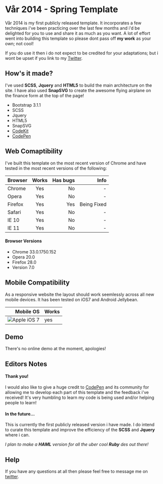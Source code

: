 # Vår 2014 - Spring Template
Vår 2014 is my first publicly released template. It incorporates a few techniques i've been practicing over the last few months and i'd be delighted for you to use and share it as much as you want. A lot of effort went into building this template so please dont pass off **my work** as your own; not cool!

If you do use it then i do not expect to be credited for your adaptations; but i wont be upset if you link to my [Twitter](http://twitter.com/mattsince87).

## How's it made?
I've used **SCSS**, **Jquery** and **HTML5** to build the main architecture on the site. I have also used **SnapSVG** to create the awesome flying airplane on the finance form at the top of the page!

* Bootstrap 3.1.1
* SCSS
* Jquery
* HTML5
* SnapSVG
* [CodeKit](https://incident57.com/codekit/)
* [CodePen](http://codepen.io)

## Web Comaptibility

I've built this template on the most recent version of Chrome and have tested in the most recent versions of the following:

| Browser       | Works         | Has bugs        | Info           |
| ------------- |:-------------:| ---------------:| --------------:|
| Chrome        | Yes           | No              | -              |
| Opera         | Yes           | No              | -              |
| Firefox       | Yes           | Yes             | Being Fixed    |
| Safari        | Yes           | No              | -              |
| IE 10         | Yes           | No              | -              |
| IE 11         | Yes           | No              | -              |

#### Browser Versions
* Chrome 33.0.1750.152
* Opera 20.0
* Firefox 28.0
* Version 7.0

## Mobile Compatibility

As a responsive website the layout should work seemlessly across all new mobile devices. It has been tested on iOS7 and Android Jellybean.

| Mobile OS                                                                                            | Works        |
| ----------------------------------------------------------------------------------------------------:|:-------------|
| ![Apple iOS 7](https://cdn1.iconfinder.com/data/icons/free-retina-icon-set/30/Android.png "iOS 7")   | yes          |

## Demo

There's no online demo at the moment, apologies!

## Editors Notes

#### Thank you!
I would also like to give a huge credit to [CodePen](http://codepen.io) and its community for allowing me to develop each part of this template and the feedback i've received! It's very humbling to learn my code is being used and/or helping people to learn!

#### In the future...
This is currently the first publicly released version i have made. I do intend to curate this template and improve the efficiency of the **SCSS** and **Jquery** where i can.

*I plan to make a **HAML** version for all the uber cool **Ruby** des out there!*

## Help
If you have any questions at all then please feel free to message me on [twitter](http://twitter.com/mattsince87).